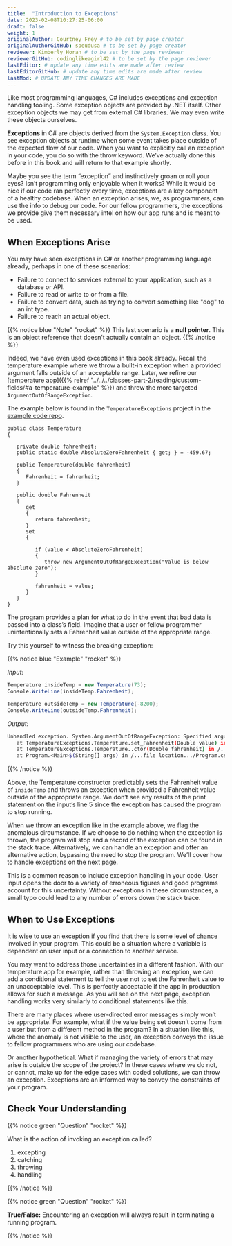 ```yaml
---
title:  "Introduction to Exceptions"
date: 2023-02-08T10:27:25-06:00
draft: false
weight: 1
originalAuthor: Courtney Frey # to be set by page creator
originalAuthorGitHub: speudusa # to be set by page creator
reviewer: Kimberly Horan # to be set by the page reviewer
reviewerGitHub: codinglikeagirl42 # to be set by the page reviewer
lastEditor: # update any time edits are made after review
lastEditorGitHub: # update any time edits are made after review
lastMod: # UPDATE ANY TIME CHANGES ARE MADE
---
```


Like most programming languages, C# includes exceptions and exception handling tooling. Some exception objects are provided by .NET itself. Other exception objects we may get from external C# libraries. We may even write these objects ourselves.

**Exceptions** in C# are objects derived from the `System.Exception` class. You see exception objects at runtime when some event takes place outside of the expected flow of our code. When you want to explicitly call an exception in your code, you do so with the throw keyword. We’ve actually done this before in this book and will return to that example shortly.

Maybe you see the term “exception” and instinctively groan or roll your eyes? Isn’t programming only enjoyable when it works? While it would be nice if our code ran perfectly every time, exceptions are a key component of a healthy codebase. When an exception arises, we, as programmers, can use the info to debug our code. For our fellow programmers, the exceptions we provide give them necessary intel on how our app runs and is meant to be used.

## When Exceptions Arise

You may have seen exceptions in C# or another programming language already, perhaps in one of these scenarios:

- Failure to connect to services external to your application, such as a database or API.
- Failure to read or write to or from a file.
- Failure to convert data, such as trying to convert something like "dog" to an int type.
- Failure to reach an actual object.

{{% notice blue "Note" "rocket" %}} 
This last scenario is a **null pointer**. This is an object reference that doesn’t actually contain an object. 
{{% /notice %}}

Indeed, we have even used exceptions in this book already. Recall the temperature example where we throw a built-in exception when a provided argument falls outside of an acceptable range. Later, we refine our [temperature app]({{% relref "../../../classes-part-2/reading/custom-fields/#a-temperature-example" %}}) and throw the more targeted `ArgumentOutOfRangeException`.

The example below is found in the `TemperatureExceptions` project in the [example code repo](https://github.com/LaunchCodeEducation/csharp-web-dev-exceptions).

```csharp{linenos=table,hl_lines=[],linenostart=1}
public class Temperature
{

   private double fahrenheit;
   public static double AbsoluteZeroFahrenheit { get; } = -459.67;

   public Temperature(double fahrenheit)
   {
      Fahrenheit = fahrenheit;
   }

   public double Fahrenheit
   {
      get
      {
         return fahrenheit;
      }
      set
      {

         if (value < AbsoluteZeroFahrenheit)
         {
            throw new ArgumentOutOfRangeException("Value is below absolute zero");
         }

         fahrenheit = value;
      }
   }
}
```

The program provides a plan for what to do in the event that bad data is passed into a class’s field. Imagine that a user or fellow programmer unintentionally sets a Fahrenheit value outside of the appropriate range.

Try this yourself to witness the breaking exception:

{{% notice blue "Example" "rocket" %}} 

*Input:*

```csharp
Temperature insideTemp = new Temperature(73);
Console.WriteLine(insideTemp.Fahrenheit);

Temperature outsideTemp = new Temperature(-8200);
Console.WriteLine(outsideTemp.Fahrenheit);
```

*Output:*
```bash
Unhandled exception. System.ArgumentOutOfRangeException: Specified argument was out of the range of valid values. (Parameter 'Value is below absolute zero')
   at TemperatureExceptions.Temperature.set_Fahrenheit(Double value) in /...file location.../Temperature.cs:line 25
   at TemperatureExceptions.Temperature..ctor(Double fahrenheit) in /...file location.../Temperature.cs:line 11
   at Program.<Main>$(String[] args) in /...file location.../Program.cs:line 6
```

{{% /notice %}}

Above, the Temperature constructor predictably sets the Fahrenheit value of `insideTemp` and throws an exception when provided a Fahrenheit value outside of the appropriate range. We don’t see any results of the print statement on the input’s line 5 since the exception has caused the program to stop running.

When we throw an exception like in the example above, we flag the anomalous circumstance. If we choose to do nothing when the exception is thrown, the program will stop and a record of the exception can be found in the stack trace. Alternatively, we can handle an exception and offer an alternative action, bypassing the need to stop the program. We’ll cover how to handle exceptions on the next page.

This is a common reason to include exception handling in your code. User input opens the door to a variety of erroneous figures and good programs account for this uncertainty. Without exceptions in these circumstances, a small typo could lead to any number of errors down the stack trace.

## When to Use Exceptions

It is wise to use an exception if you find that there is some level of chance involved in your program. This could be a situation where a variable is dependent on user input or a connection to another service.

You may want to address those uncertainties in a different fashion. With our temperature app for example, rather than throwing an exception, we can add a conditional statement to tell the user not to set the Fahrenheit value to an unacceptable level. This is perfectly acceptable if the app in production allows for such a message. As you will see on the next page, exception handling works very similarly to conditional statements like this.

There are many places where user-directed error messages simply won’t be appropriate. For example, what if the value being set doesn’t come from a user but from a different method in the program? In a situation like this, where the anomaly is not visible to the user, an exception conveys the issue to fellow programmers who are using our codebase.

Or another hypothetical. What if managing the variety of errors that may arise is outside the scope of the project? In these cases where we do not, or cannot, make up for the edge cases with coded solutions, we can throw an exception. Exceptions are an informed way to convey the constraints of your program.

## Check Your Understanding

{{% notice green  "Question" "rocket" %}} 

What is the action of invoking an exception called?

   1. excepting
   1. catching
   1. throwing
   1. handling 

<!-- ans: throwing -->

{{% /notice %}}

{{% notice green  "Question" "rocket" %}} 

**True/False:** Encountering an exception will always result in terminating a running program.

<!-- ans: False, When appropriate, an exception can be handled to initiate an alternate pathway -->

{{% /notice %}}
